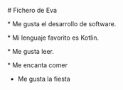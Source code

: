 \# Fichero de Eva



\* Me gusta el desarrollo de software.

\* Mi lenguaje favorito es Kotlin.

\* Me gusta leer.

\* Me encanta comer

* Me gusta la fiesta
